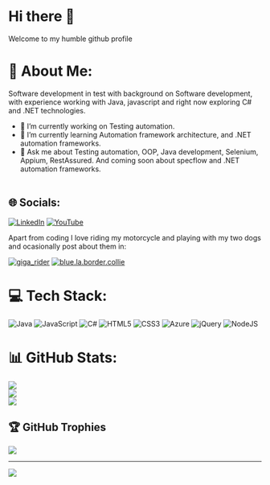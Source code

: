 # Hi there 👋
Welcome to my humble github profile


# 💫 About Me:
Software development in test with background on Software development, with experience working with Java, javascript and right now exploring C# and .NET technologies.
- 🔭 I’m currently working on Testing automation.
- 🌱 I’m currently learning Automation framework architecture, and .NET automation frameworks.
- 💬 Ask me about Testing automation, OOP, Java development, Selenium, Appium, RestAssured. And coming soon about specflow and .NET automation frameworks.
<br><br>


## 🌐 Socials:
 [![LinkedIn](https://img.shields.io/badge/LinkedIn-%230077B5.svg?logo=linkedin&logoColor=white)](https://linkedin.com/in/diegomtylop) [![YouTube](https://img.shields.io/badge/YouTube-%23FF0000.svg?logo=YouTube&logoColor=white)](https://youtube.com/@dimo_dev) 

Apart from coding I love riding my motorcycle and playing with my two dogs and ocasionally post about them in:

[![giga_rider](https://img.shields.io/badge/giga__rider-orange?logo=Instagram)](https://www.instagram.com/giga_rider/)
[![blue.la.border.collie](https://img.shields.io/badge/blue.la.border.collie-blue.svg?logo=instagram&logoColor=white)](https://www.instagram.com/blue.la.border.collie/)

# 💻 Tech Stack:
![Java](https://img.shields.io/badge/java-%23ED8B00.svg?style=for-the-badge&logo=java&logoColor=white) ![JavaScript](https://img.shields.io/badge/javascript-%23323330.svg?style=for-the-badge&logo=javascript&logoColor=%23F7DF1E) ![C#](https://img.shields.io/badge/c%23-%23239120.svg?style=for-the-badge&logo=c-sharp&logoColor=white) ![HTML5](https://img.shields.io/badge/html5-%23E34F26.svg?style=for-the-badge&logo=html5&logoColor=white) ![CSS3](https://img.shields.io/badge/css3-%231572B6.svg?style=for-the-badge&logo=css3&logoColor=white) ![Azure](https://img.shields.io/badge/azure-%230072C6.svg?style=for-the-badge&logo=azure-devops&logoColor=white) ![jQuery](https://img.shields.io/badge/jquery-%230769AD.svg?style=for-the-badge&logo=jquery&logoColor=white) ![NodeJS](https://img.shields.io/badge/node.js-6DA55F?style=for-the-badge&logo=node.js&logoColor=white)
# 📊 GitHub Stats:
![](https://github-readme-stats.vercel.app/api?username=diegomtylop&theme=darcula&hide_border=false&include_all_commits=true&count_private=true)<br/>
![](https://github-readme-streak-stats.herokuapp.com/?user=diegomtylop&theme=darcula&hide_border=false)<br/>
![](https://github-readme-stats.vercel.app/api/top-langs/?username=diegomtylop&theme=darcula&hide_border=false&include_all_commits=true&count_private=true&layout=compact)

## 🏆 GitHub Trophies
![](https://github-profile-trophy.vercel.app/?username=diegomtylop&theme=flat&no-frame=false&no-bg=false&margin-w=4)

---
[![](https://visitcount.itsvg.in/api?id=diegomtylop&icon=2&color=1)](https://visitcount.itsvg.in)

<!-- Proudly created with GPRM ( https://gprm.itsvg.in ) -->
